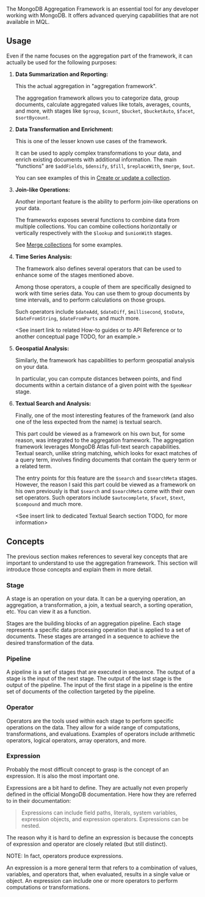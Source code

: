 The MongoDB Aggregation Framework is an essential tool for any developer working with MongoDB. It offers advanced querying capabilities that are not available in MQL.

## **Usage**

Even if the name focuses on the aggregation part of the framework, it can actually be used for the following purposes:

1. **Data Summarization and Reporting:**

    This the actual aggregation in "aggregation framework".
    
    The aggregation framework allows you to categorize data, group documents, calculate aggregated values like totals, averages, counts, and more, with stages like `$group`, `$count`, `$bucket`, `$bucketAuto`, `$facet`, `$sortBycount`.
    
2. **Data Transformation and Enrichment:**
    
    This is one of the lesser known use cases of the framework.

    It can be used to apply complex transformations to your data, and enrich existing documents with additional information.
    The main "functions" are `$addFields`, `$densify`, `$fill`, `$replaceWith`, `$merge`, `$out`.

    You can see examples of this in [Create or update a collection](../how-to/commons/create-or-update-a-collection.md).

3. **Join-like Operations:**

    Another important feature is the ability to perform join-like operations on your data.
    
    The frameworks exposes several functions to combine data from multiple collections. You can combine collections horizontally or vertically
    respectively with the `$lookup` and `$unionWith` stages.

    See [Merge collections](../how-to/commons/combine-collections.md) for some examples.

4. **Time Series Analysis:**

    The framework also defines several operators that can be used to enhance some of the stages mentioned above.

    Among those operators, a couple of them are specifically designed to work with time series data. You can use them to group documents by time intervals, and to perform calculations on those groups.

    Such operators include `$dateAdd`, `$dateDiff`, `$millisecond`, `$toDate`, `$dateFromString`, `$dateFromParts` and much more.

    <See insert link to related How-to guides or to API Reference or to another conceptual page TODO, for an example.> 

5. **Geospatial Analysis:**

    Similarly, the framework has capabilities to perform geospatial analysis on your data. 

    In particular, you can compute distances between points, and find documents within a certain distance of a given point with the `$geoNear` stage.

6. **Textual Search and Analysis:**

    Finally, one of the most interesting features of the framework (and also one of the less expected from the name) is textual search.

    This part could be viewed as a framework on his own but, for some reason, was integrated to the aggregation framework.
    The aggregation framework leverages MongoDB Atlas full-text search capabilities. Textual search, unlike string matching, which looks for exact matches of a query term, involves finding documents that contain the query term or a related term.

    The entry points for this feature are the `$search` and `$searchMeta` stages.
    However, the reason I said this part could be viewed as a framework on his own previously is that `$search` and `$searchMeta` come with their own set operators. Such operators include `$autocomplete`, `$facet`, `$text`, `$compound` and much more.

    <See insert link to dedicated Textual Search section TODO, for more information>

## **Concepts**

The previous section makes references to several key concepts that are important to understand to use the aggregation framework.
This section will introduce those concepts and explain them in more detail.

### **Stage**

A stage is an operation on your data. It can be a querying operation, an aggregation, a transformation, a join, a textual search, a sorting operation, etc. You can view it as a function.

Stages are the building blocks of an aggregation pipeline. Each stage represents a specific data processing operation that is applied to a set of documents. These stages are arranged in a sequence to achieve the desired transformation of the data.

### **Pipeline**

A pipeline is a set of stages that are executed in sequence. The output of a stage is the input of the next stage. 
The output of the last stage is the output of the pipeline.
The input of the first stage in a pipeline is the entire set of documents of the collection targeted by the pipeline.

### **Operator**

Operators are the tools used within each stage to perform specific operations on the data. They allow for a wide range of computations, transformations, and evaluations. Examples of operators include arithmetic operators, logical operators, array operators, and more.


### **Expression**

Probably the most difficult concept to grasp is the concept of an expression. It is also the most important one.

Expressions are a bit hard to define. They are actually not even properly defined in the official MongoDB documentation.
Here how they are referred to in their documentation:

> Expressions can include field paths, literals, system variables, expression objects, and expression operators. Expressions can be nested.

The reason why it is hard to define an expression is because the concepts of expression and operator are closely related (but still distinct).

NOTE: In fact, operators produce expressions.

An expression is a more general term that refers to a combination of values, variables, and operators that, when evaluated, results in a single value or object. An expression can include one or more operators to perform computations or transformations.